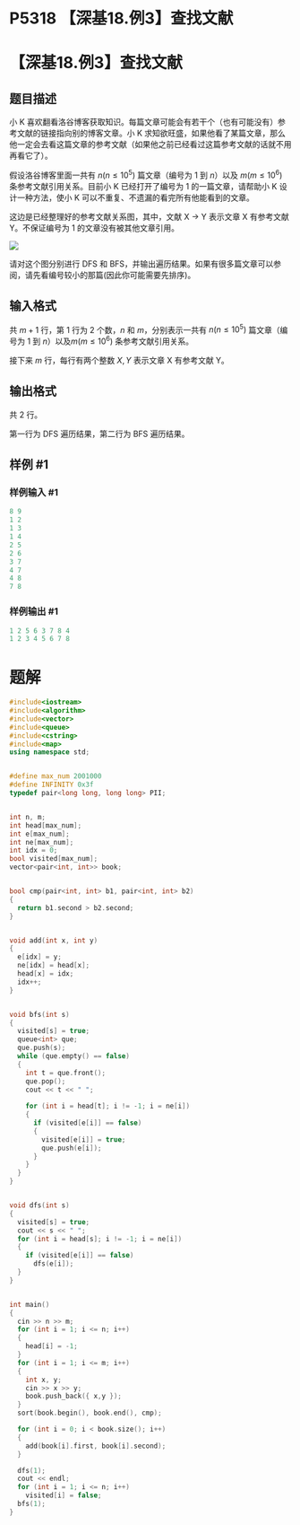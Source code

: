 # P5318 【深基18.例3】查找文献

# 【深基18.例3】查找文献

## 题目描述

小 K 喜欢翻看洛谷博客获取知识。每篇文章可能会有若干个（也有可能没有）参考文献的链接指向别的博客文章。小 K 求知欲旺盛，如果他看了某篇文章，那么他一定会去看这篇文章的参考文献（如果他之前已经看过这篇参考文献的话就不用再看它了）。

假设洛谷博客里面一共有 $n(n\le10^5)$ 篇文章（编号为 1 到 $n$）以及 $m(m\le10^6)$ 条参考文献引用关系。目前小 K 已经打开了编号为 1 的一篇文章，请帮助小 K 设计一种方法，使小 K 可以不重复、不遗漏的看完所有他能看到的文章。

这边是已经整理好的参考文献关系图，其中，文献 X → Y 表示文章 X 有参考文献 Y。不保证编号为 1 的文章没有被其他文章引用。

![](https://cdn.luogu.com.cn/upload/image_hosting/f4n4tlhi.png)

请对这个图分别进行 DFS 和 BFS，并输出遍历结果。如果有很多篇文章可以参阅，请先看编号较小的那篇(因此你可能需要先排序)。

## 输入格式

共 $m+1$ 行，第 1 行为 2 个数，$n$ 和 $m$，分别表示一共有 $n(n\le10^5)$ 篇文章（编号为 1 到 $n$）以及$m(m\le10^6)$ 条参考文献引用关系。

接下来 $m$ 行，每行有两个整数 $X,Y$ 表示文章 X 有参考文献 Y。

## 输出格式

共 2 行。

第一行为 DFS 遍历结果，第二行为 BFS 遍历结果。

## 样例 #1

### 样例输入 #1

```c++
8 9
1 2
1 3
1 4
2 5
2 6
3 7
4 7
4 8
7 8
```

### 样例输出 #1

```c++
1 2 5 6 3 7 8 4 
1 2 3 4 5 6 7 8
```

# 题解

```c++
#include<iostream>
#include<algorithm>
#include<vector>
#include<queue>
#include<cstring>
#include<map>
using namespace std;


#define max_num 2001000
#define INFINITY 0x3f   
typedef pair<long long, long long> PII;


int n, m;
int head[max_num];
int e[max_num];
int ne[max_num];
int idx = 0;
bool visited[max_num];
vector<pair<int, int>> book;


bool cmp(pair<int, int> b1, pair<int, int> b2)
{
  return b1.second > b2.second;
}


void add(int x, int y)
{
  e[idx] = y;
  ne[idx] = head[x];
  head[x] = idx;
  idx++;
}


void bfs(int s)
{
  visited[s] = true;
  queue<int> que;
  que.push(s);
  while (que.empty() == false)
  {
    int t = que.front();
    que.pop();
    cout << t << " ";
    
    for (int i = head[t]; i != -1; i = ne[i])
    {
      if (visited[e[i]] == false)
      {
        visited[e[i]] = true;
        que.push(e[i]);
      }
    }
  }
}


void dfs(int s)
{
  visited[s] = true;
  cout << s << " ";
  for (int i = head[s]; i != -1; i = ne[i])
  {
    if (visited[e[i]] == false)
      dfs(e[i]);
  }
}


int main()
{
  cin >> n >> m;
  for (int i = 1; i <= n; i++)
  {
    head[i] = -1;
  }
  for (int i = 1; i <= m; i++)
  {
    int x, y;
    cin >> x >> y;
    book.push_back({ x,y });
  }
  sort(book.begin(), book.end(), cmp);

  for (int i = 0; i < book.size(); i++)
  {
    add(book[i].first, book[i].second);
  }

  dfs(1);
  cout << endl;
  for (int i = 1; i <= n; i++)
    visited[i] = false;
  bfs(1);
}
```

